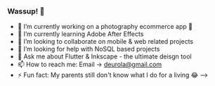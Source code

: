 ### Wassup! 👋

- 🔭 I’m currently working on a photography ecommerce app 📸
- 🌱 I’m currently learning Adobe After Effects
- 👯 I’m looking to collaborate on mobile & web related projects
- 🤔 I’m looking for help with NoSQL based projects
- 💬 Ask me about Flutter & Inkscape - the ultimate deisgn tool
- 📫 How to reach me: Email -> deurola@gmail.com
- ⚡ Fun fact: My parents still don't know what I do for a living 😂
-->
